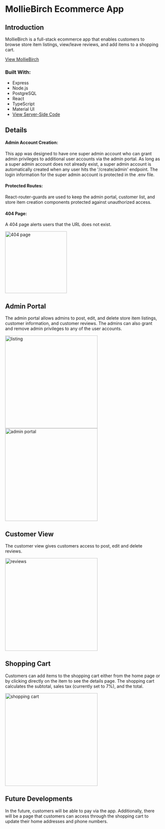 # MollieBirch Ecommerce App #

## Introduction

MollieBirch is a full-stack ecommerce app that enables customers to browse store item listings, view/leave reviews, and add items to a shopping cart.

[View MollieBirch](https://hw-ecommerce-store.herokuapp.com/ "View MollieBirch")

### Built With:

* Express
* Node.js
* PostgreSQL
* React
* TypeScript
* Material UI
* [View Server-Side Code](https://github.com/hewayman/redbadge-ecommerce-server/ "View Server-Side Code")

## Details
#### Admin Account Creation:
This app was designed to have one super admin account who can grant admin privileges to additional user accounts via the admin portal. As long as a super admin account does not already exist, a super admin account is automatically created when any user hits the '/create/admin' endpoint. The login information for the super admin account is protected in the .env file.

#### Protected Routes:
React-router-guards are used to keep the admin portal, customer list, and store item creation components protected against unauthorized access.

#### 404 Page:
A 404 page alerts users that the URL does not exist.

<img src="https://i.ibb.co/NnRv2j8/404.jpg" alt="404 page" height="200">

## Admin Portal
The admin portal allows admins to post, edit, and delete store item listings, customer information, and customer reviews. The admins can also grant and remove admin privileges to any of the user accounts.

<img src="https://i.ibb.co/60Bj4HX/item-Creation.jpg" alt="listing" height="300">           <img src="https://i.ibb.co/yN8smD0/admin-Portal.jpg" alt="admin portal" height="300">     

## Customer View
The customer view gives customers access to post, edit and delete reviews. 

<img src="https://i.ibb.co/sCHvp2f/reviews.jpg" alt="reviews" height="300">

## Shopping Cart
Customers can add items to the shopping cart either from the home page or by clicking directly on the item to see the details page. The shopping cart calculates the subtotal, sales tax (currently set to 7%), and the total.


<img src="https://i.ibb.co/gZQQrMV/shopping-Cart.jpg" alt="shopping cart" height="300">

## Future Developments
In the future, customers will be able to pay via the app. Additionally, there will be a page that customers can access through the shopping cart to update their home addresses and phone numbers.
